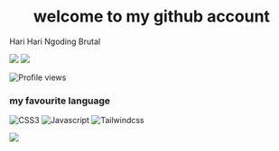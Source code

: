 
<h1 align="center"> welcome to my github account </h1>

<p> Hari Hari Ngoding Brutal </p>

  <img src="https://github-readme-stats.vercel.app/api?username=fadilkun45&show_icons=true&include_all_commits=true&theme=monokai"  />
  
  <img src="https://tenor.com/view/elaina-nod-gif-25532943" />
  
  ![Profile views](https://komarev.com/ghpvc/?username=fadilkun45&color=brightgreen)
   

### my favourite language

![CSS3](https://img.shields.io/badge/-CSS-254bdd?style=flat-square&logo=css3&logoColor=white)
![Javascript](https://img.shields.io/badge/-Javascript-efd81d?style=flat-square&logo=Javascript&logoColor=black)
![Tailwindcss](https://img.shields.io/badge/-Tailwindcss-3490dc?style=flat-square&logo=tailwindcss&logoColor=black)

<img align="center" src="https://activity-graph.herokuapp.com/graph?username=fadilkun45&theme=react-dark" />



<!-- ![221177248_130420295928381_8606281469592495961_n](https://user-images.githubusercontent.com/59074036/133109621-20746302-13a0-4f44-868d-9061f06d4607.jpg) -->

<!--
**fadilkun45/fadilkun45** is a ✨ _special_ ✨ repository because its `README.md` (this file) appears on your GitHub profile.

Here are some ideas to get you started:

- 🔭 I’m currently working on ...
- 🌱 I’m currently learning ...
- 👯 I’m looking to collaborate on ...
- 🤔 I’m looking for help with ...
- 💬 Ask me about ...
- 📫 How to reach me: ...
- 😄 Pronouns: ...
- ⚡ Fun fact: ...
-->
